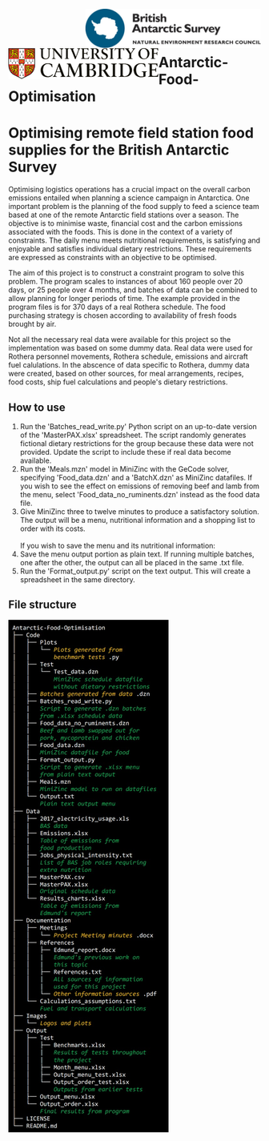 [<img align="right" src=Images/BAS_logo_colour.jpg width=350px>](https://bas.ac.uk/ai)
[<img align="left" src=Images/Cambridge_university.svg width=300px>](https://ai4er-cdt.esc.cam.ac.uk/)
<br/><br/><br/>

# Antarctic-Food-Optimisation

<h1>Optimising remote field station food supplies for the British Antarctic Survey</h1>

Optimising logistics operations has a crucial impact on the overall carbon emissions entailed when 
planning a science campaign in Antarctica. One important problem is the planning of the food 
supply to feed a science team based at one of the remote Antarctic field stations over a season. 
The objective is to minimise waste, financial cost and the carbon 
emissions associated with the foods. This is done in the context of 
a variety of constraints. The daily menu meets nutritional requirements, is satisfying 
and enjoyable and satisfies individual dietary restrictions. These requirements are expressed as constraints with an objective 
to be optimised.  

The aim of this project is to construct a constraint program to solve this problem. The program 
scales to instances of about 160 people over 20 days, or 25 people over 4 months, and batches of data can be combined to allow planning for longer periods of time. The example provided in the program files is for 370 days of a real Rothera schedule. The food purchasing strategy is chosen according to availability of fresh foods brought by air.

Not all the necessary real data were available for this project so the implementation was based on some dummy data. Real data were used for Rothera personnel movements, Rothera schedule, emissions and aircraft fuel calulations. In the abscence of data specific to Rothera, dummy data were created, based on other sources, for meal arrangements, recipes, food costs, ship fuel calculations and people's dietary restrictions.

<h2>How to use</h2>
  
1. Run the 'Batches_read_write.py' Python script on an up-to-date version of the 'MasterPAX.xlsx' spreadsheet. The script randomly generates fictional dietary restrictions for the group because these data were not provided. Update the script to include these if real data become available.
2. Run the 'Meals.mzn' model in MiniZinc with the GeCode solver, specifying 'Food_data.dzn' and a 'BatchX.dzn' as MiniZinc datafiles. If you wish to see the effect on emissions of removing beef and lamb from the menu, select 'Food_data_no_ruminents.dzn' instead as the food data file.
3. Give MiniZinc three to twelve minutes to produce a satisfactory solution. The output will be a menu, nutritional information and a shopping list to order with its costs.<br/><br/>
If you wish to save the menu and its nutritional information:
4. Save the menu output portion as plain text. If running multiple batches, one after the other, the output can all be placed in the same .txt file.
5. Run the 'Format_output.py' script on the text output. This will create a spreadsheet in the same directory.

<h2>File structure</h2>

![File tree](Images/Tree.jpg)






